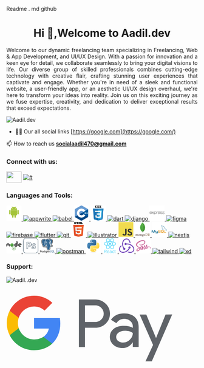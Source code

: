 Readme . md github

<h1 align="center">Hi 👋,Welcome to Aadil.dev</h1>
<p align="justify">Welcome to our dynamic freelancing team specializing in Freelancing, Web & App Development, and UI/UX Design. With a passion for innovation and a keen eye for detail, we collaborate seamlessly to bring your digital visions to life. Our diverse group of skilled professionals combines cutting-edge technology with creative flair, crafting stunning user experiences that captivate and engage. Whether you're in need of a sleek and functional website, a user-friendly app, or an aesthetic UI/UX design overhaul, we're here to transform your ideas into reality. Join us on this exciting journey as we fuse expertise, creativity, and dedication to deliver exceptional results that exceed expectations.</p>

<p align="left"> <img src="https://komarev.com/ghpvc/?username=Aadil7874&label=Profile%20views&color=0e75b6&style=flat" alt="Aadil.dev" /> </p>

<!--- 👨‍💻 Our all social links [https://devalphaspace-socials.vercel.app/](https://devalphaspace-socials.vercel.app/) --->
- 👨‍💻 Our all social links [https://google.com](https://google.com/)

<!--- 📫 How to reach us **work.devalphaspace@gmail.com** --->
📫 How to reach us **socialaadil470@gmail.com**
<h3 align="left">Connect with us:</h3>
<p align="left">
<a href="#" target="blank"><img align="center" src="#" alt="" height="30" width="40" /></a>
<a href="https://instagram.com/fighter_276" target="blank"><img align="center" src="#" alt="#" height="30" width="40" /></a>
</p>

<h3 align="left">Languages and Tools:</h3>
<p align="left"> <a href="https://developer.android.com" target="_blank" rel="noreferrer"> <img src="https://raw.githubusercontent.com/devicons/devicon/master/icons/android/android-original-wordmark.svg" alt="android" width="40" height="40"/> </a> <a href="https://appwrite.io" target="_blank" rel="noreferrer"> <img src="https://www.vectorlogo.zone/logos/appwriteio/appwriteio-icon.svg" alt="appwrite" width="40" height="40"/> </a> <a href="https://babeljs.io/" target="_blank" rel="noreferrer"> <img src="https://www.vectorlogo.zone/logos/babeljs/babeljs-icon.svg" alt="babel" width="40" height="40"/> </a> <a href="https://www.w3schools.com/cpp/" target="_blank" rel="noreferrer"> <img src="https://raw.githubusercontent.com/devicons/devicon/master/icons/cplusplus/cplusplus-original.svg" alt="cplusplus" width="40" height="40"/> </a> <a href="https://www.w3schools.com/css/" target="_blank" rel="noreferrer"> <img src="https://raw.githubusercontent.com/devicons/devicon/master/icons/css3/css3-original-wordmark.svg" alt="css3" width="40" height="40"/> </a> <a href="https://dart.dev" target="_blank" rel="noreferrer"> <img src="https://www.vectorlogo.zone/logos/dartlang/dartlang-icon.svg" alt="dart" width="40" height="40"/> </a> <a href="https://www.djangoproject.com/" target="_blank" rel="noreferrer"> <img src="https://cdn.worldvectorlogo.com/logos/django.svg" alt="django" width="40" height="40"/> </a> <a href="https://expressjs.com" target="_blank" rel="noreferrer"> <img src="https://raw.githubusercontent.com/devicons/devicon/master/icons/express/express-original-wordmark.svg" alt="express" width="40" height="40" style="background: yellow"/> </a> <a href="https://www.figma.com/" target="_blank" rel="noreferrer"> <img src="https://www.vectorlogo.zone/logos/figma/figma-icon.svg" alt="figma" width="40" height="40"/> </a> <a href="https://firebase.google.com/" target="_blank" rel="noreferrer"> <img src="https://www.vectorlogo.zone/logos/firebase/firebase-icon.svg" alt="firebase" width="40" height="40"/> </a> <a href="https://flutter.dev" target="_blank" rel="noreferrer"> <img src="https://www.vectorlogo.zone/logos/flutterio/flutterio-icon.svg" alt="flutter" width="40" height="40"/> </a> <a href="https://git-scm.com/" target="_blank" rel="noreferrer"> <img src="https://www.vectorlogo.zone/logos/git-scm/git-scm-icon.svg" alt="git" width="40" height="40"/> </a> <a href="https://www.w3.org/html/" target="_blank" rel="noreferrer"> <img src="https://raw.githubusercontent.com/devicons/devicon/master/icons/html5/html5-original-wordmark.svg" alt="html5" width="40" height="40"/> </a> <a href="https://www.adobe.com/in/products/illustrator.html" target="_blank" rel="noreferrer"> <img src="https://www.vectorlogo.zone/logos/adobe_illustrator/adobe_illustrator-icon.svg" alt="illustrator" width="40" height="40"/> </a> <a href="https://developer.mozilla.org/en-US/docs/Web/JavaScript" target="_blank" rel="noreferrer"> <img src="https://raw.githubusercontent.com/devicons/devicon/master/icons/javascript/javascript-original.svg" alt="javascript" width="40" height="40"/> </a> <a href="https://www.mongodb.com/" target="_blank" rel="noreferrer"> <img src="https://raw.githubusercontent.com/devicons/devicon/master/icons/mongodb/mongodb-original-wordmark.svg" alt="mongodb" width="40" height="40"/> </a> <a href="https://www.mysql.com/" target="_blank" rel="noreferrer"> <img src="https://raw.githubusercontent.com/devicons/devicon/master/icons/mysql/mysql-original-wordmark.svg" alt="mysql" width="40" height="40"/> </a> <a href="https://nextjs.org/" target="_blank" rel="noreferrer"> <img src="https://cdn.worldvectorlogo.com/logos/nextjs-2.svg" alt="nextjs" width="40" height="40"/> </a> <a href="https://nodejs.org" target="_blank" rel="noreferrer"> <img src="https://raw.githubusercontent.com/devicons/devicon/master/icons/nodejs/nodejs-original-wordmark.svg" alt="nodejs" width="40" height="40"/> </a> <a href="https://www.photoshop.com/en" target="_blank" rel="noreferrer"> <img src="https://raw.githubusercontent.com/devicons/devicon/master/icons/photoshop/photoshop-line.svg" alt="photoshop" width="40" height="40"/> </a> <a href="https://www.postgresql.org" target="_blank" rel="noreferrer"> <img src="https://raw.githubusercontent.com/devicons/devicon/master/icons/postgresql/postgresql-original-wordmark.svg" alt="postgresql" width="40" height="40"/> </a> <a href="https://postman.com" target="_blank" rel="noreferrer"> <img src="https://www.vectorlogo.zone/logos/getpostman/getpostman-icon.svg" alt="postman" width="40" height="40"/> </a> <a href="https://www.python.org" target="_blank" rel="noreferrer"> <img src="https://raw.githubusercontent.com/devicons/devicon/master/icons/python/python-original.svg" alt="python" width="40" height="40"/> </a> <a href="https://reactjs.org/" target="_blank" rel="noreferrer"> <img src="https://raw.githubusercontent.com/devicons/devicon/master/icons/react/react-original-wordmark.svg" alt="react" width="40" height="40"/> </a> <a href="https://redux.js.org" target="_blank" rel="noreferrer"> <img src="https://raw.githubusercontent.com/devicons/devicon/master/icons/redux/redux-original.svg" alt="redux" width="40" height="40"/> </a> <a href="https://sass-lang.com" target="_blank" rel="noreferrer"> <img src="https://raw.githubusercontent.com/devicons/devicon/master/icons/sass/sass-original.svg" alt="sass" width="40" height="40"/> </a> <a href="https://tailwindcss.com/" target="_blank" rel="noreferrer"> <img src="https://www.vectorlogo.zone/logos/tailwindcss/tailwindcss-icon.svg" alt="tailwind" width="40" height="40"/> </a> <a href="https://www.adobe.com/products/xd.html" target="_blank" rel="noreferrer"> <img src="https://cdn.worldvectorlogo.com/logos/adobe-xd.svg" alt="xd" width="40" height="40"/> </a> </p>

<h3 align="left">Support:</h3>
<p><a href="socialaadil470@okicici"> <img align="left" height="50" width="210" alt="Aadil..dev" /><svg xmlns="http://www.w3.org/2000/svg" width="437" height="174" viewBox="0 0 437 174">
    <g fill="none" fill-rule="nonzero">
        <path fill="#5F6368" d="M207.2 84.6v50.8h-16.1V10h42.7c10.3-.2 20.2 3.7 27.7 10.9 7.5 6.7 11.7 16.4 11.5 26.4.2 10.1-4 19.8-11.5 26.6-7.5 7.1-16.7 10.7-27.6 10.7h-26.7zm0-59.2v43.8h27c6 .2 11.8-2.2 15.9-6.5 8.5-8.2 8.6-21.7.4-30.2l-.4-.4c-4.1-4.4-9.9-6.8-15.9-6.6l-27-.1zM310.1 46.8c11.9 0 21.3 3.2 28.2 9.5 6.9 6.4 10.3 15.1 10.3 26.2v52.8h-15.4v-11.9h-.7c-6.7 9.8-15.5 14.7-26.6 14.7-9.4 0-17.4-2.8-23.7-8.4-6.2-5.2-9.7-12.9-9.5-21 0-8.9 3.4-15.9 10.1-21.2 6.7-5.3 15.7-7.9 26.9-7.9 9.6 0 17.4 1.8 23.6 5.2v-3.7c0-5.5-2.4-10.7-6.6-14.2-4.3-3.8-9.8-5.9-15.5-5.9-9 0-16.1 3.8-21.4 11.4l-14.2-8.9c7.7-11.1 19.2-16.7 34.5-16.7zm-20.8 62.3c0 4.2 2 8.1 5.3 10.5 3.6 2.8 8 4.3 12.5 4.2 6.8 0 13.3-2.7 18.1-7.5 5.3-5 8-10.9 8-17.7-5-4-12-6-21-6-6.5 0-12 1.6-16.4 4.7-4.3 3.2-6.5 7.1-6.5 11.8zM437 49.6l-53.8 123.6h-16.6l20-43.2-35.4-80.3h17.5l25.5 61.6h.4l24.9-61.6z"/>
        <path fill="#4285F4" d="M142.1 73.6c0-4.9-.4-9.8-1.2-14.6H73v27.7h38.9c-1.6 8.9-6.8 16.9-14.4 21.9v18h23.2c13.6-12.5 21.4-31 21.4-53z"/>
        <path fill="#34A853" d="M73 144c19.4 0 35.8-6.4 47.7-17.4l-23.2-18c-6.5 4.4-14.8 6.9-24.5 6.9-18.8 0-34.7-12.7-40.4-29.7H8.7v18.6C20.9 128.6 45.8 144 73 144z"/>
        <path fill="#FBBC04" d="M32.6 85.8c-3-8.9-3-18.6 0-27.6V39.7H8.7a71.39 71.39 0 0 0 0 64.6l23.9-18.5z"/>
        <path fill="#EA4335" d="M73 28.5c10.3-.2 20.2 3.7 27.6 10.8l20.5-20.5C108.1 6.5 90.9-.2 73 0 45.8 0 20.9 15.4 8.7 39.7l23.9 18.6C38.3 41.2 54.2 28.5 73 28.5z"/>
    </g>
</svg></a></p><br><br>
<!---How to reach me I’m looking to collaborate on I’m currently learning I’m interested in
Aadil7874/Aadil7874 is a ✨ special ✨ repository because its `README.md` (this file) appears on your GitHub profile.
You can click the Preview link to take a look at your changes.
--->
